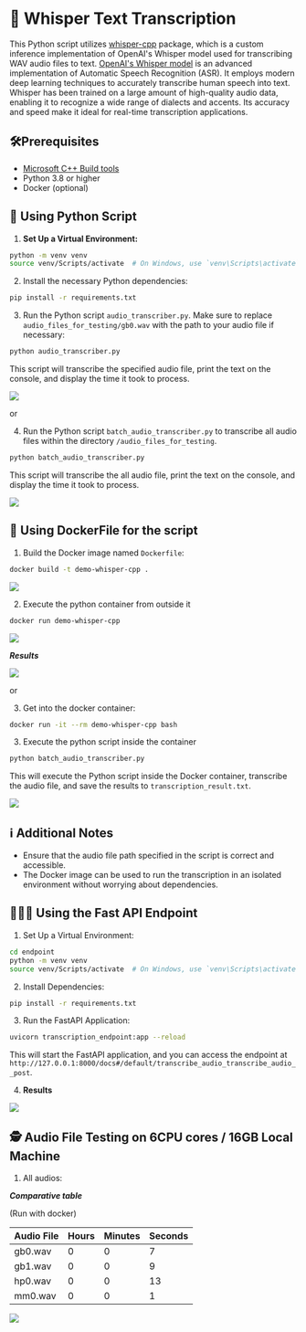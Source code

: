 # 🤖 Whisper Text Transcription

This Python script utilizes [whisper-cpp](https://github.com/ggerganov/whisper.cpp/) package, which is a custom inference implementation of OpenAI's Whisper model used for transcribing WAV audio files to text. [OpenAI's Whisper model](https://github.com/openai/whisper) is an advanced implementation of Automatic Speech Recognition (ASR). It employs modern deep learning techniques to accurately transcribe human speech into text. Whisper has been trained on a large amount of high-quality audio data, enabling it to recognize a wide range of dialects and accents. Its accuracy and speed make it ideal for real-time transcription applications.

## 🛠️Prerequisites

- [Microsoft C++ Build tools](https://visualstudio.microsoft.com/visual-cpp-build-tools/)
- Python 3.8 or higher
- Docker (optional)

## 🚀 Using Python Script

1. **Set Up a Virtual Environment:**

```bash
python -m venv venv
source venv/Scripts/activate  # On Windows, use `venv\Scripts\activate`
```

2. Install the necessary Python dependencies:

```bash
pip install -r requirements.txt
```

3. Run the Python script `audio_transcriber.py`. Make sure to replace `audio_files_for_testing/gb0.wav` with the path to your audio file if necessary:

```bash
python audio_transcriber.py
```

This script will transcribe the specified audio file, print the text on the console, and display the time it took to process.

<img src="./imgs/audio_transcription_result.png"/>

or

4. Run the Python script `batch_audio_transcriber.py` to transcribe all audio files within the directory `/audio_files_for_testing`.

```bash
python batch_audio_transcriber.py
```

This script will transcribe the all audio file, print the text on the console, and display the time it took to process.

<img src="./imgs/batch_audio_transcription_results.png"/>

## 🐳 Using DockerFile for the script

1. Build the Docker image named `Dockerfile`:

```bash
docker build -t demo-whisper-cpp .
```

<img src="./imgs/docker_building.png"/>

2. Execute the python container from outside it

```bash
docker run demo-whisper-cpp
```

<img src="./imgs/docker_running.png"/>

**_Results_**

<img src="./imgs/docker_results_outside_container.png"/>

or

3. Get into the docker container:

```bash
docker run -it --rm demo-whisper-cpp bash
```

3. Execute the python script inside the container

```bash
python batch_audio_transcriber.py
```

This will execute the Python script inside the Docker container, transcribe the audio file, and save the results to `transcription_result.txt`.

<img src="./imgs/docker_results_inside_container.png"/>

## ℹ️ Additional Notes

- Ensure that the audio file path specified in the script is correct and accessible.
- The Docker image can be used to run the transcription in an isolated environment without worrying about dependencies.

## 🧑🏻‍💻 Using the Fast API Endpoint

1. Set Up a Virtual Environment:

```bash
cd endpoint
python -m venv venv
source venv/Scripts/activate  # On Windows, use `venv\Scripts\activate`
```

2. Install Dependencies:

```bash
pip install -r requirements.txt
```

3. Run the FastAPI Application:

```bash
uvicorn transcription_endpoint:app --reload
```

This will start the FastAPI application, and you can access the endpoint at `http://127.0.0.1:8000/docs#/default/transcribe_audio_transcribe_audio__post`.

4. **Results**

<img src="./imgs/endpoint_results.png"/>

## 🕵️ Audio File Testing on 6CPU cores / 16GB Local Machine

1. All audios:

**_Comparative table_**

(Run with docker)

| Audio File | Hours | Minutes | Seconds |
| ---------- | ----- | ------- | ------- |
| gb0.wav    | 0     | 0       | 7       |
| gb1.wav    | 0     | 0       | 9       |
| hp0.wav    | 0     | 0       | 13      |
| mm0.wav    | 0     | 0       | 1       |

<img src="./imgs/docker_results_inside_container.png"/>
